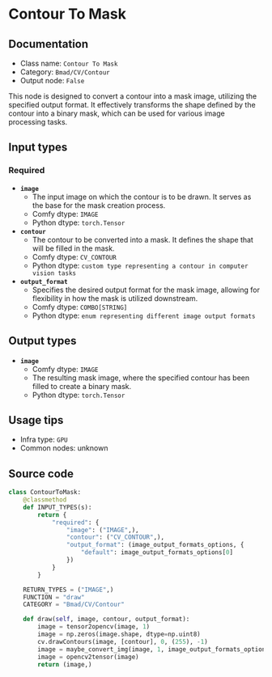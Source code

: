 # Contour To Mask
## Documentation
- Class name: `Contour To Mask`
- Category: `Bmad/CV/Contour`
- Output node: `False`

This node is designed to convert a contour into a mask image, utilizing the specified output format. It effectively transforms the shape defined by the contour into a binary mask, which can be used for various image processing tasks.
## Input types
### Required
- **`image`**
    - The input image on which the contour is to be drawn. It serves as the base for the mask creation process.
    - Comfy dtype: `IMAGE`
    - Python dtype: `torch.Tensor`
- **`contour`**
    - The contour to be converted into a mask. It defines the shape that will be filled in the mask.
    - Comfy dtype: `CV_CONTOUR`
    - Python dtype: `custom type representing a contour in computer vision tasks`
- **`output_format`**
    - Specifies the desired output format for the mask image, allowing for flexibility in how the mask is utilized downstream.
    - Comfy dtype: `COMBO[STRING]`
    - Python dtype: `enum representing different image output formats`
## Output types
- **`image`**
    - Comfy dtype: `IMAGE`
    - The resulting mask image, where the specified contour has been filled to create a binary mask.
    - Python dtype: `torch.Tensor`
## Usage tips
- Infra type: `GPU`
- Common nodes: unknown


## Source code
```python
class ContourToMask:
    @classmethod
    def INPUT_TYPES(s):
        return {
            "required": {
                "image": ("IMAGE",),
                "contour": ("CV_CONTOUR",),
                "output_format": (image_output_formats_options, {
                    "default": image_output_formats_options[0]
                })
            }
        }

    RETURN_TYPES = ("IMAGE",)
    FUNCTION = "draw"
    CATEGORY = "Bmad/CV/Contour"

    def draw(self, image, contour, output_format):
        image = tensor2opencv(image, 1)
        image = np.zeros(image.shape, dtype=np.uint8)
        cv.drawContours(image, [contour], 0, (255), -1)
        image = maybe_convert_img(image, 1, image_output_formats_options_map[output_format])
        image = opencv2tensor(image)
        return (image,)

```
